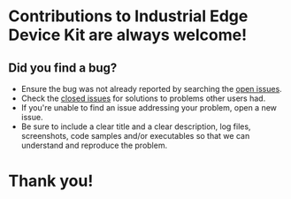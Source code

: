 <!--
Copyright (C) 2023 Siemens AG

SPDX-License-Identifier: MIT
-->

# Contributions to Industrial Edge Device Kit are always welcome! #

## Did you find a bug? ##

* Ensure the bug was not already reported by searching the [open issues](https://github.com/industrial-edge/reference-architecture-for-industrial-ai-on-azure/issues).
* Check the [closed issues](https://github.com/industrial-edge/reference-architecture-for-industrial-ai-on-azure/issues?q=is%3Aissue+is%3Aclosed) for solutions to problems other users had.
* If you're unable to find an issue addressing your problem, open a new issue.
* Be sure to include a clear title and a clear description, log files, screenshots, code samples and/or executables so that we can understand and reproduce the problem.

# Thank you! #
